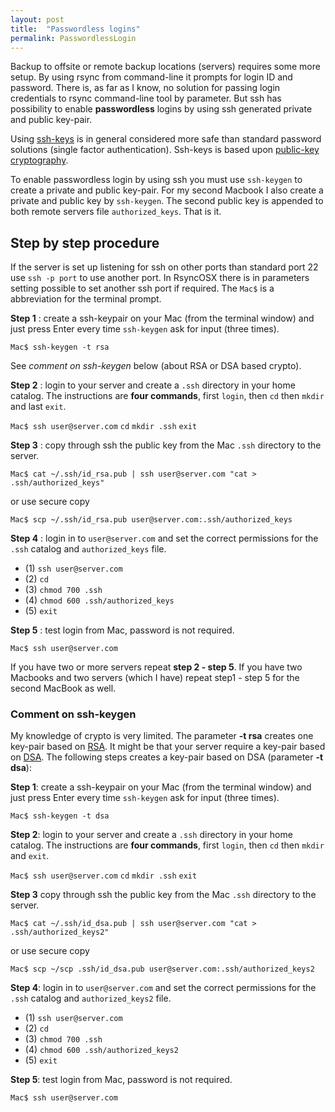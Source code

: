 ```yaml
---
layout: post
title:  "Passwordless logins"
permalink: PasswordlessLogin
---
```

Backup to offsite or remote backup locations (servers) requires some more setup. By using rsync from command-line it prompts for login ID and password. There is, as far as I know, no solution for passing login credentials to rsync command-line tool by parameter. But ssh has possibility to enable **passwordless** logins by using ssh generated private and public key-pair.

Using [ssh-keys](https://wiki.archlinux.org/index.php/SSH_keys) is in general considered more safe than standard password solutions (single factor authentication). Ssh-keys is based upon [public-key cryptography](https://en.wikipedia.org/wiki/Public-key_cryptography).

To enable passwordless login by using ssh you must use `ssh-keygen` to create a private and public key-pair. For my second Macbook I also create a private and public key by `ssh-keygen`. The second public key is appended to both remote servers file `authorized_keys`. That is it.

## Step by step procedure

If the server is set up listening for ssh on other ports than standard port 22 use `ssh -p port` to use another port. In RsyncOSX there is in parameters setting possible to set another ssh port if required. The `Mac$` is a abbreviation for the terminal prompt.

**Step 1** : create a ssh-keypair on your Mac (from the terminal window) and just press Enter every time `ssh-keygen` ask for input (three times).

`Mac$ ssh-­keygen -­t rsa`

See _comment on ssh-keygen_ below (about RSA or DSA based crypto).

**Step 2** : login to your server and create a `.ssh` directory in your home catalog. The instructions are **four commands**, first `login`, then `cd` then `mkdir` and last `exit`.

`Mac$ ssh user@server.com` `cd` `mkdir .ssh` `exit`

**Step 3** : copy through ssh the public key from the Mac `.ssh` directory to the server.

`Mac$ cat ~/.ssh/id_rsa.pub | ssh user@server.com "cat > .ssh/authorized_keys"`

or use secure copy

`Mac$ scp ~/.ssh/id_rsa.pub user@server.com:.ssh/authorized_keys`

**Step 4** : login in to `user@server.com` and set the correct permissions for the `.ssh` catalog and `authorized_keys` file.

* (1) `ssh user@server.com`
* (2) `cd`
* (3) `chmod 700 .ssh`
* (4) `chmod 600 .ssh/authorized_keys`
* (5) `exit`

**Step 5** : test login from Mac, password is not required.

`Mac$ ssh user@server.com`

If you have two or more servers repeat **step 2 - step 5**. If you have two Macbooks and two servers (which I have) repeat step1 - step 5 for the second MacBook as well.

### Comment on ssh-keygen

My knowledge of crypto is very limited. The parameter **-t rsa** creates one key-pair based on <a href="https://en.wikipedia.org/wiki/RSA_(cryptosystem)" target="_blank">RSA</a>. It might be that your server require a key-pair based on <a href="https://en.wikipedia.org/wiki/Digital_Signature_Algorithm" target="_blank">DSA</a>. The following steps creates a key-pair based on DSA (parameter **-t dsa**):

**Step 1**: create a ssh-keypair on your Mac (from the terminal window) and just press Enter every time `ssh-keygen` ask for input (three times).

`Mac$ ssh-­keygen -­t dsa`

**Step 2**: login to your server and create a `.ssh` directory in your home catalog. The instructions are **four commands**, first `login`, then `cd` then `mkdir` and `exit`.

`Mac$ ssh user@server.com` `cd` `mkdir .ssh` `exit`

**Step 3** copy through ssh the public key from the Mac `.ssh` directory to the server.

`Mac$ cat ~/.ssh/id_dsa.pub | ssh user@server.com "cat > .ssh/authorized_keys2"`

or use secure copy

`Mac$ scp ~/scp .ssh/id_dsa.pub user@server.com:.ssh/authorized_keys2`

**Step 4**: login in to `user@server.com` and set the correct permissions for the `.ssh` catalog and `authorized_keys2` file.

* (1) `ssh user@server.com`
* (2) `cd`
* (3) `chmod 700 .ssh`
* (4) `chmod 600 .ssh/authorized_keys2`
* (5) `exit`

**Step 5**: test login from Mac, password is not required.

`Mac$ ssh user@server.com`
